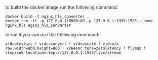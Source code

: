 to build the docker image run the following command:
``` 
docker build -t nginx_hls_converter .
docker run -it -p 127.0.0.1:8080:80 -p 127.0.0.1:1935:1935 --name nginx_hls nginx_hls_converter
```

to run it you can use the following command: 
```
videotestsrc ! videoconvert ! videoscale ! video/x-raw,width=800,height=800 ! x264enc tune=zerolatency ! flvmux ! rtmpsink location=rtmp://127.0.0.1:1935/live/stream
```